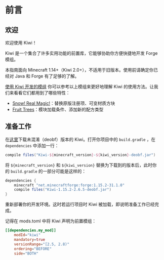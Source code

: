 # 前言

## 欢迎

欢迎使用 Kiwi！

Kiwi 是一个集合了许多实用功能的前置库，它能够协助你方便快捷地开发 Forge 模组。

本指南面向 Minecraft 1.14+（Kiwi 2.0+），不适用于旧版本。使用前请确定你已经对 Java 和 Forge 有了足够的了解。

[使用 Kiwi 开发的模组](https://www.curseforge.com/minecraft/mc-mods/kiwi/relations/dependents?filter-related-dependents=3)
你可以参考以上模组来更好地理解 Kiwi 的使用方法。让我们来看看它们都用到了哪些特性：

 - [Snow! Real Magic!](https://www.curseforge.com/minecraft/mc-mods/snow-real-magic)：替换原版注册项、可变材质方块
 - [Fruit Trees](https://www.curseforge.com/minecraft/mc-mods/fruit-trees)：模块加载条件、添加新的配方类型

## 准备工作

在[这里](https://www.curseforge.com/minecraft/mc-mods/kiwi/files)下载未混淆（deobf）版本的 Kiwi。打开你项目中的 `build.gradle` ，在 `dependencies` 中添加一行：

```groovy
compile files("Kiwi-${minecraft_version}-${kiwi_version}-deobf.jar")
```

将 `${minecraft_version}` 和 `${kiwi_version}` 替换为下载到的版本后，此时你的 `build.gradle` 的一部分可能是这样的：

```groovy
dependencies {
    minecraft "net.minecraftforge:forge:1.15.2-31.1.0"
    compile files("Kiwi-1.15.2-2.6.5-deobf.jar")
}
```

重新部署你的开发环境。这时若运行项目时 Kiwi 被加载，即说明准备工作已经完成。

记得在 mods.toml 中将 Kiwi 声明为前置模组：

```toml
[[dependencies.my_mod]]
    modId="kiwi"
    mandatory=true
    versionRange="[2.5, 2.8)"
    ordering="BEFORE"
    side="BOTH"
```
